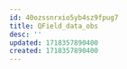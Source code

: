 ```yaml
---
id: 40ozssnrxio5yb4sz9fpug7
title: QField_data_obs
desc: ''
updated: 1718357890400
created: 1718357890400
---
```

